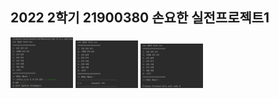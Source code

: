 ## 2022 2학기 21900380 손요한 실전프로젝트1 ##

<img src='https://github.com/YohanSohn122/Project_2022_2/blob/main/WordMasterProject/screenshot/add_word_screenshot.png?raw=true' width=100>
<img src='https://github.com/YohanSohn122/Project_2022_2/blob/main/WordMasterProject/screenshot/read_word_screenshot.png?raw=true' width=100>
<img src='https://github.com/YohanSohn122/Project_2022_2/blob/main/WordMasterProject/screenshot/exit_screenshot.png?raw=true' width=100>
